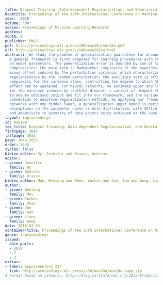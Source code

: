 ```yaml
---
title: Dropout Training, Data-dependent Regularization, and Generalization Bounds
booktitle: Proceedings of the 35th International Conference on Machine Learning
year: '2018'
volume: '80'
series: Proceedings of Machine Learning Research
address: 
month: 0
publisher: PMLR
pdf: http://proceedings.mlr.press/v80/mou18a/mou18a.pdf
url: http://proceedings.mlr.press/v80/mou2018a.html
abstract: 'We study the problem of generalization guarantees for dropout training.
  A general framework is first proposed for learning procedures with random perturbation
  on model parameters. The generalization error is bounded by sum of two offset Rademacher
  complexities: the main term is Rademacher complexity of the hypothesis class with
  minus offset induced by the perturbation variance, which characterizes data-dependent
  regularization by the random perturbation; the auxiliary term is offset Rademacher
  complexity for the variance class, controlling the degree to which this regularization
  effect can be weakened. For neural networks, we estimate upper and lower bounds
  for the variance induced by truthful dropout, a variant of dropout that we propose
  to ensure unbiased output and fit into our framework, and the variance bounds exhibits
  connection to adaptive regularization methods. By applying our framework to ReLU
  networks with one hidden layer, a generalization upper bound is derived with no
  assumptions on the parameter norms or data distribution, with $O(1/n)$ fast rate
  and adaptivity to geometry of data points being achieved at the same time.'
layout: inproceedings
id: mou18a
tex_title: Dropout Training, Data-dependent Regularization, and Generalization Bounds
firstpage: 3645
lastpage: 3653
page: 3645-3653
order: 3645
cycles: false
bibtex_editor: Dy, Jennifer and Krause, Andreas
editor:
- given: Jennifer
  family: Dy
- given: Andreas
  family: Krause
bibtex_author: Mou, Wenlong and Zhou, Yuchen and Gao, Jun and Wang, Liwei
author:
- given: Wenlong
  family: Mou
- given: Yuchen
  family: Zhou
- given: Jun
  family: Gao
- given: Liwei
  family: Wang
date: 2018-07-03
container-title: Proceedings of the 35th International Conference on Machine Learning
genre: inproceedings
issued:
  date-parts:
  - 2018
  - 7
  - 3
extras:
- label: Supplementary ZIP
  link: http://proceedings.mlr.press/v80/mou18a/mou18a-supp.zip
# Format based on citeproc: http://blog.martinfenner.org/2013/07/30/citeproc-yaml-for-bibliographies/
---
```

